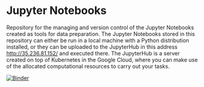 # Jupyter Notebooks
Repository for the managing and version control of the Jupyter Notebooks created as tools for data preparation. The Jupyter Notebooks stored in this repository can either be run in a local machine with a Python distribution installed, or they can be uploaded to the JupyterHub in this address http://35.236.81.152/ and executed there. The JupyterHub is a server created on top of Kubernetes in the Google Cloud, where you can make use of the allocated computational resources to carry out your tasks.

[![Binder](https://mybinder.org/badge_logo.svg)](https://mybinder.org/v2/gh/nortega-tgps/Jupyter_Notebooks/master)
